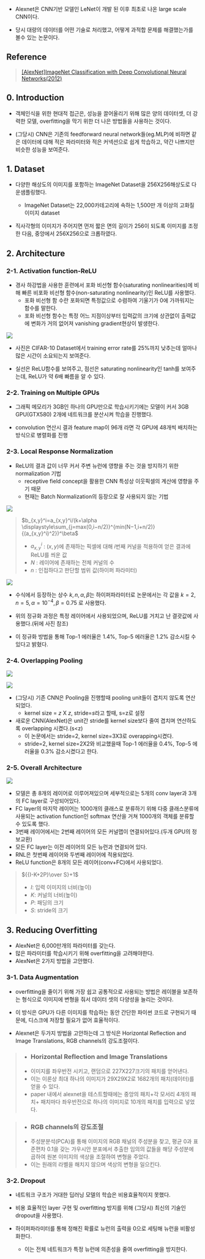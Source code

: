 - Alexnet은 CNN기반 모델인 LeNet이 개발 된 이후 최초로 나온 large scale CNN이다.

- 당시 대량의 데이터를 어떤 기술로 처리했고, 어떻게 과적합 문제를 해결했는가를 볼수 있는 논문이다.

  

## Reference

  

> [[AlexNet]ImageNet Classification with Deep Convolutional Neural Networks(2012)](https://proceedings.neurips.cc/paper_files/paper/2012/file/c399862d3b9d6b76c8436e924a68c45b-Paper.pdf)

  

## 0. Introduction

  

- 객체인식을 위한 현대적 접근은, 성능을 끌어올리기 위해 많은 양의 데이터셋, 더 강력한 모델, overfitting을 막기 위한 더 나은 방법들을 사용하는 것이다.

- (그당시) CNN은 기존의 feedforward neural network들(eg.MLP)에 비하면 같은 데이터에 대해 적은 파라미터와 적은 커넥션으로 쉽게 학습하고, 약간 나쁘지만 비슷한 성능을 보여준다.

  

## 1. Dataset

  

- 다양한 해상도의 이미지를 포함하는 ImageNet Dataset을 256X256해상도로 다운샘플링했다.
	- ImageNet Dataset는 22,000카테고리에 속하는 1,500만 개 이상의 고화질 이미지 dataset

- 직사각형의 이미지가 주어지면 먼저 짧은 면의 길이가 256이 되도록 이미지를 조정한 다음, 중앙에서 256X256으로 크롭하였다.

  

## 2. Architecture

  

### 2-1. Activation function-ReLU

  

- 경사 하강법을 사용한 훈련에서 포화 비선형 함수(saturating nonlinearities)에 비해 빠른 비포화 비선형 함수(non-saturating nonlinearity)인 ReLU를 사용했다.
	- 포화 비선형 함 수란 포화되면 특정값으로 수렴하여 기울기가 0에 가까워지는 함수를 말한다.
	- 포화 비선형 함수는 특정 어느 지점이상부터 입력값의 크기에 상관없이 출력값에 변화가 거의 없어져 vanishing gradient현상이 발생한다.

  

![](https://velog.velcdn.com/images/kms39273/post/9b638d17-8ee8-4903-981d-cea7c820d5dd/image.png)

  

- 사진은 CIFAR-10 Dataset에서 training error rate를 25%까지 낮추는데 얼마나 많은 시간이 소요되는지 보여준다.

- 실선은 ReLU함수를 보여주고, 점선은 saturating nonlinearity인 tanh를 보여주는데, ReLU가 약 6배 빠름을 알 수 있다.

  

### 2-2. Training on Multiple GPUs

  

- 그래픽 메모리가 3GB인 하나의 GPU만으로 학습시키기에는 모델이 커서 3GB GPU(GTX580) 2개에 네트워크를 분산시켜 학습을 진행했다.

- convolution 연산시 결과 feature map이 96개 라면 각 GPU에 48개씩 배치하는 방식으로 병렬화를 진행

  

### 2-3. Local Response Normalization

  

- ReLU의 결과 값이 너무 커서 주변 뉴런에 영향을 주는 것을 방지하기 위한 normalization 기법
	- receptive field concept을 활용한 CNN 특성상 이웃픽셀의 계산에 영향을 주기 때문
	- 현재는 Batch Normalization의 등장으로 잘 사용되지 않는 기법

  

![](https://velog.velcdn.com/images/kms39273/post/e71c401a-56e0-4509-a64d-a75bd5ac607b/image.png)

  

> $b_{x,y}^i=a_{x,y}^i/(k+\alpha \displaystyle\sum_{j=max(0,i−n/2)}^{min(N−1,i+n/2)}{(a_{x,y}^i)^2})^\beta$
>
> - $a_{x,y}^i$ : $(x,y)$에 존재하는 픽셀에 대해 $i$번째 커널을 적용하여 얻은 결과에 ReLU를 씌운 값
> - $N$ : 레이어에 존재하는 전체 커널의 수
> - $n$ : 인접하다고 판단할 범위 값(하이퍼 파라미터)

  

![](https://velog.velcdn.com/images/kms39273/post/f21ee2cb-e84d-4b04-8635-c9d7cf93d67f/image.png)

  

- 수식에서 등장하는 상수 $k,n,\alpha,\beta$는 하이퍼파라미터로 논문에서는 각 값을 $k=2 , n=5 , \alpha=10 ^{−4} , \beta=0.75$ 로 사용했다.

- 위의 정규화 과정은 특정 레이어에서 사용되었으며, ReLU를 거치고 난 결괏값에 사용했다.(뒤에 사진 참조)

- 이 정규화 방법을 통해 Top-1 에러율은 1.4%, Top-5 에러율은 1.2% 감소시킬 수 있다고 밝혔다.

  

### 2-4. Overlapping Pooling

  

![](https://velog.velcdn.com/images/kms39273/post/61228094-240c-4109-a46f-347c85ecbb90/image.png)

![](https://velog.velcdn.com/images/kms39273/post/445a7d5c-03f0-49de-b298-63640950bdd4/image.png)

  

- (그당시) 기존 CNN은 Pooling을 진행할때 pooling unit들이 겹치지 않도록 연산되었다.
	 - kernel size = $z$ X $z$, stride=$s$라고 할때, s=z로 설정
- 새로운 CNN(AlexNet)은 unit간 stride를 kernel size보다 줄여 겹치며 연산하도록 overlapping 시켰다.(s<z)
	- 이 논문에서는 stride=2, kernel size=3X3로 overapping시켰다.
	- stride=2, kernel size=2X2와 비교했을때 Top-1 에러율을 0.4%, Top-5 에러율을 0.3% 감소시켰다고 한다.

  

### 2-5. Overall Architecture

  

![](https://velog.velcdn.com/images/kms39273/post/86e0f7c8-c2b9-41b0-9bbe-bc19e56d9990/image.png)

  

- 모델은 총 8개의 레이어로 이루어져있으며 세부적으로는 5개의 conv layer과 3개의 FC layer로 구성되어있다.
- FC layer의 마지막 레이어는 1000개의 클래스로 분류하기 위해 다중 클래스분류에 사용되는 activation function인 softmax 연산을 거쳐 1000개의 객체를 분류할 수 있도록 했다.
- 3번째 레이어에서는 2번째 레이어의 모든 커널맵이 연결되어있다.(두개 GPU의 정보교환)
- 모든 FC layer는 이전 레이어의 모든 뉴런과 연결되어 있다.
- RNL은 첫번째 레이어와 두번째 레이어에 적용되었다.
- ReLU function은 8개의 모든 레이어(conv+FC)에서 사용되었다.

  

> ${{I-K+2P}\over S}+1$
>
> - $I$: 입력 이미지의 너비(높이)
> - $K$: 커널의 너비(높이)
> - $P$: 패딩의 크기
> - $S$: stride의 크기

  

## 3. Reducing Overfitting

  

- AlexNet은 6,000만개의 파라미터를 갖는다.
- 많은 파라미터를 학습시키기 위해 overfitting을 고려해야한다.
- AlexNet은 2가지 방법을 고안했다.

  

### 3-1. Data Augmentation

  

- overfitting을 줄이기 위해 가장 쉽고 공통적으로 사용되는 방법은 레이블을 보존하는 형식으로 이미지에 변형을 줘서 데이터 셋의 다양성을 늘리는 것이다.

- 이 방식은 GPU가 다른 이미지를 학습하는 동안 간단한 파이썬 코드로 구현되기 때문에, 디스크에 저장할 필요가 없어 효율적이다.

- Alexnet은 두가지 방법을 고안하는데 그 방식은 Horizontal Reflection and Image Translations, RGB channels의 강도조절이다.

  

> - ### Horizontal Reflection and Image Translations
> - 이미지를 좌우반전 시키고, 랜덤으로 227X227크기의 패치를 얻어낸다.
> - 이는 이론상 최대 하나의 이미지가 29X29X2로 1682개의 패치(데이터)를 얻을 수 있다.
> - paper 내에서 alexnet을 테스트할때에는 중앙의 패치+각 모서리 4개의 패치+ 패치마다 좌우반전으로 하나의 이미지로 10개의 패치를 입력으로 넣었다.

  

> - ### RGB channels의 강도조절
> - 주성분분석(PCA)를 통해 이미지의 RGB 채널의 주성분을 찾고, 평균 0과 표준편차 0.1을 갖는 가우시안 분포에서 추출한 임의의 값들을 해당 주성분에 곱하여 원본 이미지의 색상을 조절하여 변형을 주었다.
> - 이는 원래의 라벨을 해치지 않으며 색상의 변형을 일으킨다.

  

### 3-2. Dropout

  

- 네트워크 구조가 거대한 딥러닝 모델의 학습은 비용효율적이지 못했다.

- 비용 효율적인 layer 구현 및 overfitting 방지를 위해 (그당시) 최신의 기술인 dropout을 사용했다.

- 하이퍼파라미터를 통해 정해진 확률로 뉴런의 출력을 0으로 세팅해 뉴런을 비활성화한다.
	- 이는 전체 네트워크가 특정 뉴런에 의존성을 줄여 overfitting을 방지한다.